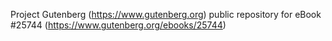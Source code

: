 Project Gutenberg (https://www.gutenberg.org) public repository for eBook #25744 (https://www.gutenberg.org/ebooks/25744)
